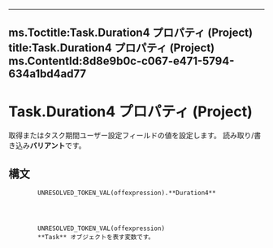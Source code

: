 

---
ms.Toctitle:Task.Duration4 プロパティ (Project)
title:Task.Duration4 プロパティ (Project)
ms.ContentId:8d8e9b0c-c067-e471-5794-634a1bd4ad77
---
# Task.Duration4 プロパティ (Project)




取得またはタスク期間ユーザー設定フィールドの値を設定します。 読み取り/書き込み**バリアント**です。

## 構文

            UNRESOLVED_TOKEN_VAL(offexpression).**Duration4**




            UNRESOLVED_TOKEN_VAL(offexpression)
            **Task** オブジェクトを表す変数です。




